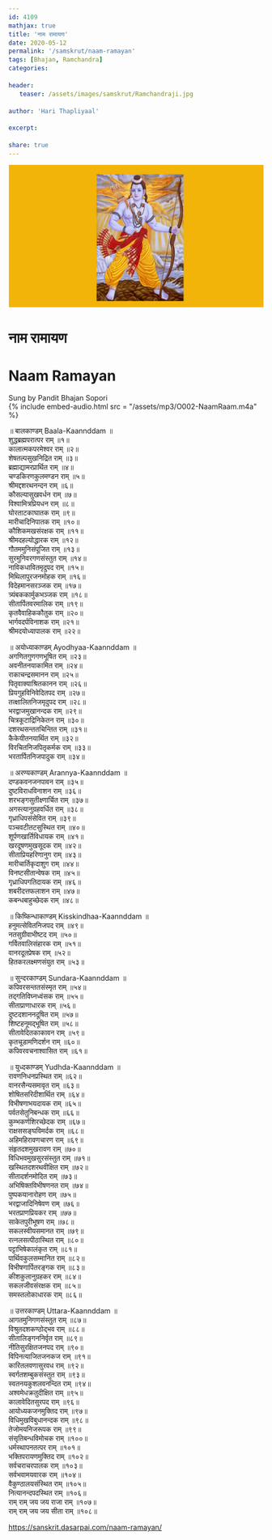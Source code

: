 ```yaml
---    
id: 4109    
mathjax: true    
title: 'नाम रामायण'    
date: 2020-05-12    
permalink: '/samskrut/naam-ramayan'    
tags: [Bhajan, Ramchandra]    
categories:    
    
header:    
   teaser: /assets/images/samskrut/Ramchandraji.jpg    
    
author: 'Hari Thapliyaal'    
    
excerpt:    
    
share: true    
---    
```

    
![](/assets/images/samskrut/Ramchandraji.jpg)    
    
# नाम रामायण    
# Naam Ramayan    
    
Sung by Pandit Bhajan Sopori    
{% include embed-audio.html src = "/assets/mp3/O002-NaamRaam.m4a" %}     
    
    
॥ बालकाण्डम् Baala-Kaannddam ॥     
शुद्धब्रह्मपरात्पर राम् ॥१॥    
कालात्मकपरमेश्वर राम् ॥२॥    
शेषतल्पसुखनिद्रित राम् ॥३॥    
ब्रह्माद्यामरप्रार्थित राम् ॥४॥    
चण्डकिरणकुलमण्डन राम् ॥५॥    
श्रीमद्दशरथनन्दन राम् ॥६॥    
कौसल्यासुखवर्धन राम् ॥७॥    
विश्वामित्रप्रियधन राम् ॥८॥    
घोरताटकाघातक राम् ॥९॥    
मारीचादिनिपातक राम् ॥१०॥    
कौशिकमखसंरक्षक राम् ॥११॥    
श्रीमदहल्योद्धारक राम् ॥१२॥    
गौतममुनिसंपूजित राम् ॥१३॥    
सुरमुनिवरगणसंस्तुत राम् ॥१४॥    
नाविकधावितमृदुपद राम् ॥१५॥    
मिथिलापुरजनमोहक राम् ॥१६॥    
विदेहमानसरञ्जक राम् ॥१७॥    
त्र्यंबककार्मुकभञ्जक राम् ॥१८॥    
सीतार्पितवरमालिक राम् ॥१९॥    
कृतवैवाहिककौतुक राम् ॥२०॥    
भार्गवदर्पविनाशक राम् ॥२१॥    
श्रीमदयोध्यापालक राम् ॥२२॥    
    
॥ अयोध्याकाण्डम्  Ayodhyaa-Kaannddam ॥    
अगणितगुणगणभूषित राम् ॥२३॥    
अवनीतनयाकामित राम् ॥२४॥    
राकाचन्द्रसमानन राम् ॥२५॥    
पितृवाक्याश्रितकानन राम् ॥२६॥    
प्रियगुहविनिवेदितपद राम् ॥२७॥    
तत्क्षालितनिजमृदुपद राम् ॥२८॥    
भरद्वाजमुखानन्दक राम् ॥२९॥    
चित्रकूटाद्रिनिकेतन राम् ॥३०॥    
दशरथसन्ततचिन्तित राम् ॥३१॥    
कैकेयीतनयार्थित राम् ॥३२॥    
विरचितनिजपितृकर्मक राम् ॥३३॥    
भरतार्पितनिजपादुक राम् ॥३४॥    
    
॥ अरण्यकाण्डम्  Arannya-Kaannddam ॥    
दण्डकवनजनपावन राम् ॥३५॥    
दुष्टविराधविनाशन राम् ॥३६॥    
शरभङ्गसुतीक्ष्णार्चित राम् ॥३७॥    
अगस्त्यानुग्रहवर्धित राम् ॥३८॥    
गृध्राधिपसंसेवित राम् ॥३९॥    
पञ्चवटीतटसुस्थित राम् ॥४०॥    
शूर्पणखार्तिविधायक राम् ॥४१॥    
खरदूषणमुखसूदक राम् ॥४२॥    
सीताप्रियहरिणानुग राम् ॥४३॥    
मारीचार्तिकृदाशुग राम् ॥४४॥    
विनष्टसीतान्वेषक राम् ॥४५॥    
गृध्राधिपगतिदायक राम् ॥४६॥    
शबरीदत्तफलाशन राम् ॥४७॥    
कबन्धबाहुच्छेदक राम् ॥४८॥    
    
॥ किष्किन्धाकाण्डम्  Kisskindhaa-Kaannddam ॥    
हनुमत्सेवितनिजपद राम् ॥४९॥    
नतसुग्रीवाभीष्टद राम् ॥५०॥    
गर्वितवालिसंहारक राम् ॥५१॥    
वानरदूतप्रेषक राम् ॥५२॥    
हितकरलक्ष्मणसंयुत राम् ॥५३॥    
    
॥ सुन्दरकाण्डम्  Sundara-Kaannddam ॥    
कपिवरसन्ततसंस्मृत राम् ॥५४॥    
तद्‍गतिविघ्नध्वंसक राम् ॥५५॥    
सीताप्राणाधारक राम् ॥५६॥    
दुष्टदशाननदूषित राम् ॥५७॥    
शिष्टहनूमद्‍भूषित राम् ॥५८॥    
सीतावेदितकाकावन राम् ॥५९॥    
कृतचूडामणिदर्शन राम् ॥६०॥    
कपिवरवचनाश्वासित राम् ॥६१॥    
    
॥ युध्दकाण्डम्  Yudhda-Kaannddam ॥    
रावणनिधनप्रस्थित राम् ॥६२॥    
वानरसैन्यसमावृत राम् ॥६३॥    
शोषितसरिदीशार्थित राम् ॥६४॥    
विभीषणाभयदायक राम् ॥६५॥    
पर्वतसेतुनिबन्धक राम् ॥६६॥    
कुम्भकर्णशिरच्छेदक राम् ॥६७॥    
राक्षससङ्घविमर्दक राम् ॥६८॥    
अहिमहिरावणचारण राम् ॥६९॥    
संहृतदशमुखरावण राम् ॥७०॥    
विधिभवमुखसुरसंस्तुत राम् ॥७१॥    
खस्थितदशरथवीक्षित राम् ॥७२॥    
सीतादर्शनमोदित राम् ॥७३॥    
अभिषिक्तविभीषणनत राम् ॥७४॥    
पुष्पकयानारोहण राम् ॥७५॥    
भरद्वाजादिनिषेवण राम् ॥७६॥    
भरतप्राणप्रियकर राम् ॥७७॥    
साकेतपुरीभूषण राम् ॥७८॥    
सकलस्वीयसमानत राम् ॥७९॥    
रत्नलसत्पीठास्थित राम् ॥८०॥    
पट्टाभिषेकालंकृत राम् ॥८१॥    
पार्थिवकुलसम्मानित राम् ॥८२॥    
विभीषणार्पितरङ्गक राम् ॥८३॥    
कीशकुलानुग्रहकर राम् ॥८४॥    
सकलजीवसंरक्षक राम् ॥८५॥    
समस्तलोकाधारक राम् ॥८६॥    
    
॥ उत्तरकाण्डम्  Uttara-Kaannddam ॥    
आगतमुनिगणसंस्तुत राम् ॥८७॥    
विश्रुतदशकण्ठोद्भव राम् ॥८८॥    
सीतालिङ्गननिर्वृत राम् ॥८९॥    
नीतिसुरक्षितजनपद राम् ॥९०॥    
विपिनत्याजितजनकज राम् ॥९१॥    
कारितलवणासुरवध राम् ॥९२॥    
स्वर्गतशम्बुकसंस्तुत राम् ॥९३॥    
स्वतनयकुशलवनन्दित राम् ॥९४॥    
अश्वमेधक्रतुदीक्षित राम् ॥९५॥    
कालावेदितसुरपद राम् ॥९६॥    
आयोध्यकजनमुक्तिद राम् ॥९७॥    
विधिमुखविबुधानन्दक राम् ॥९८॥    
तेजोमयनिजरूपक राम् ॥९९॥    
संसृतिबन्धविमोचक राम् ॥१००॥    
धर्मस्थापनतत्पर राम् ॥१०१॥    
भक्तिपरायणमुक्तिद राम् ॥१०२॥    
सर्वचराचरपालक राम् ॥१०३॥    
सर्वभवामयवारक राम् ॥१०४॥    
वैकुण्ठालयसंस्थित राम् ॥१०५॥    
नित्यानन्दपदस्थित राम् ॥१०६॥    
राम् राम् जय जय राजा राम् ॥१०७॥    
राम् राम् जय जय सीता राम् ॥१०८॥    
    
https://sanskrit.dasarpai.com/naam-ramayan/